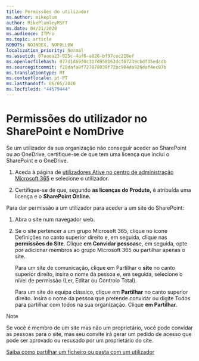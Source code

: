 ```yaml
---
title: Permissões do utilizador
ms.author: mikeplum
author: MikePlumleyMSFT
ms.date: 04/21/2020
ms.audience: ITPro
ms.topic: article
ROBOTS: NOINDEX, NOFOLLOW
localization_priority: Normal
ms.assetid: 67aaea23-025c-4af6-a826-bf97cec216ef
ms.openlocfilehash: 077d1d69f0c317d958163dcf07239cbdf35edcdb
ms.sourcegitcommit: f28dafa0f727870038f72bc904da926daf4ec07b
ms.translationtype: MT
ms.contentlocale: pt-PT
ms.lasthandoff: 06/05/2020
ms.locfileid: "44579444"
---
```

# <a name="user-permissions-in-sharepoint-and-onedrive"></a>Permissões do utilizador no SharePoint e NomDrive

Se um utilizador da sua organização não conseguir aceder ao SharePoint ou ao OneDrive, certifique-se de que tem uma licença que inclui o SharePoint e o OneDrive. 
  
1. Aceda à página de [utilizadores Ative no centro de administração Microsoft 365](https://portal.office.com/adminportal/home#/users) e selecione o utilizador. 
    
2. Certifique-se de que, segundo **as licenças do Produto,** é atribuída uma licença e o **SharePoint Online.** 
    
 Para dar permissão a um utilizador para aceder a um site do SharePoint: 
  
1. Abra o site num navegador web.
    
2. Se o site pertencer a um grupo Microsoft 365, clique no ícone Definições no canto superior direito e, em seguida, clique nas **permissões do Site**. Clique **em Convidar pessoas**e, em seguida, opte por adicionar membros ao grupo Microsoft 365 ou partilhar apenas o site. 
    
    Para um site de comunicação, clique em Partilhar o **site** no canto superior direito, insira o nome da pessoa e, em seguida, selecione o nível de permissão (Ler, Editar ou Controlo Total). 
    
    Para um site de equipa clássico, clique em **Partilhar** no canto superior direito. Insira o nome da pessoa que pretende convidar ou digite Todos para partilhar com todos na sua organização. Clique **em Partilhar**.
    
> [!NOTE]
> Se você é membro de um site mas não um proprietário, você pode convidar as pessoas para o site, mas seu convite irá gerar um pedido de acesso que pode ser aprovado ou recusado por um proprietário do site. 
  
[Saiba como partilhar um ficheiro ou pasta com um utilizador](https://go.microsoft.com/fwlink/?linkid=533408)
  

